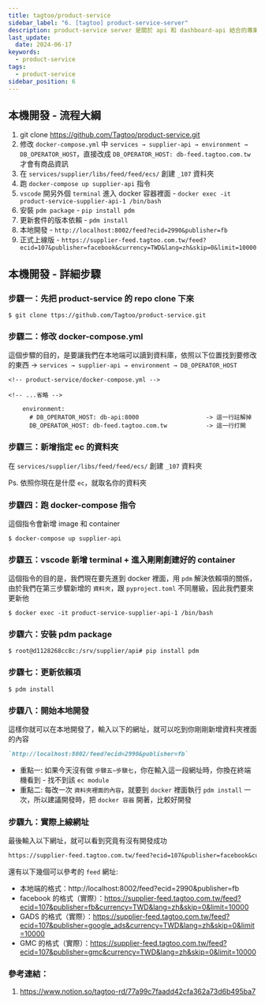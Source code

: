 ```yaml
---
title: tagtoo/product-service
sidebar_label: "6. [tagtoo] product-service-server"
description: product-service server 是關於 api 和 dashboard-api 結合的專案
last_update:
  date: 2024-06-17
keywords:
  - product-service  
tags:
  - product-service  
sidebar_position: 6
---
```



## 本機開發 - 流程大綱

1. git clone https://github.com/Tagtoo/product-service.git
2. 修改 `docker-compose.yml` 中 `services → supplier-api → environment → DB_OPERATOR_HOST`，直接改成 `DB_OPERATOR_HOST: db-feed.tagtoo.com.tw` 才會有商品資訊
3. 在 `services/supplier/libs/feed/feed/ecs/` 創建 `_107` 資料夾
4. 跑 `docker-compose up supplier-api` 指令
5. `vscode` 開另外個 `terminal` 進入 docker 容器裡面 - `docker exec -it product-service-supplier-api-1 /bin/bash`
6. 安裝 `pdm package` - `pip install pdm`
7. 更新套件的版本依賴 - `pdm install`
8. 本地開發 - `http://localhost:8002/feed?ecid=2990&publisher=fb`
9. 正式上線版 - `https://supplier-feed.tagtoo.com.tw/feed?ecid=107&publisher=facebook&currency=TWD&lang=zh&skip=0&limit=10000`


## 本機開發 - 詳細步驟

### 步驟一：先把 product-service 的 repo clone 下來
```shell
$ git clone ttps://github.com/Tagtoo/product-service.git
```

### 步驟二：修改 docker-compose.yml

這個步驟的目的，是要讓我們在本地端可以讀到資料庫，依照以下位置找到要修改的東西 -> `services → supplier-api → environment → DB_OPERATOR_HOST`

```docker
<!-- product-service/docker-compose.yml -->

<!-- ...省略 -->

    environment:
      # DB_OPERATOR_HOST: db-api:8000                   -> 這一行註解掉
      DB_OPERATOR_HOST: db-feed.tagtoo.com.tw           -> 這一行打開
```

### 步驟三：新增指定 ec 的資料夾

在 `services/supplier/libs/feed/feed/ecs/` 創建 `_107` 資料夾

Ps. 依照你現在是什麼 `ec`，就取名你的資料夾



### 步驟四：跑 docker-compose 指令

這個指令會新增 image 和 container 

```shell
$ docker-compose up supplier-api
```




### 步驟五：vscode 新增 terminal + 進入剛剛創建好的 container

這個指令的目的是，我們現在要先進到 docker 裡面，用 `pdm` 解決依賴項的關係，由於我們在第三步驟新增的 `資料夾`，跟 `pyproject.toml` 不同層級，因此我們要來更新他
```shell
$ docker exec -it product-service-supplier-api-1 /bin/bash
```



### 步驟六：安裝 pdm package


```shell
$ root@d1128268cc8c:/srv/supplier/api# pip install pdm
```



### 步驟七：更新依賴項

```shell
$ pdm install
```




### 步驟八：開始本地開發

這樣你就可以在本地開發了，輸入以下的網址，就可以吃到你剛剛新增資料夾裡面的內容

```md
`http://localhost:8002/feed?ecid=2990&publisher=fb`
```

* 重點一: 如果今天沒有做 `步驟五~步驟七`，你在輸入這一段網址時，你換在終端機看到 - 找不到該 `ec module`
* 重點二: 每改一次 `資料夾裡面的內容`，就要到 `docker` 裡面執行 `pdm install` 一次，所以建議開發時，把 `docker 容器` 開著，比較好開發



### 步驟九：實際上線網址
最後輸入以下網址，就可以看到究竟有沒有開發成功

```md
https://supplier-feed.tagtoo.com.tw/feed?ecid=107&publisher=facebook&currency=TWD&lang=zh&skip=0&limit=10000
```


還有以下幾個可以參考的 `feed` 網址:  

- 本地端的格式：http://localhost:8002/feed?ecid=2990&publisher=fb
- facebook 的格式（實際）：https://supplier-feed.tagtoo.com.tw/feed?ecid=107&publisher=fb&currency=TWD&lang=zh&skip=0&limit=10000
- GADS 的格式（實際）：https://supplier-feed.tagtoo.com.tw/feed?ecid=107&publisher=google_ads&currency=TWD&lang=zh&skip=0&limit=10000
- GMC 的格式（實際）：https://supplier-feed.tagtoo.com.tw/feed?ecid=107&publisher=gmc&currency=TWD&lang=zh&skip=0&limit=10000



### 參考連結：
1. https://www.notion.so/tagtoo-rd/77a99c7faadd42cfa362a73d6b495ba7











